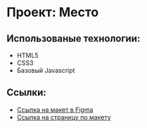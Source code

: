 # Проект: Место

## Использованые технологии:
* HTML5
* CSS3
* Базовый Javascript

## Ссылки:
* [Ссылка на макет в Figma](https://www.figma.com/file/2cn9N9jSkmxD84oJik7xL7/JavaScript.-Sprint-4?node-id=0%3A1)
* [Ссылка на страницу по макету](https://lodrignorkley.github.io/mesto/)
